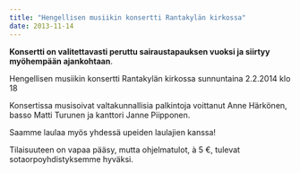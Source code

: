 ```yaml
---
title: "Hengellisen musiikin konsertti Rantakylän kirkossa"
date: 2013-11-14
---
```


**Konsertti on valitettavasti peruttu sairaustapauksen vuoksi ja siirtyy myöhempään ajankohtaan**.

Hengellisen musiikin konsertti Rantakylän kirkossa sunnuntaina 2.2.2014 klo 18

Konsertissa musisoivat valtakunnallisia palkintoja voittanut Anne Härkönen, basso Matti Turunen ja kanttori Janne Piipponen.

Saamme laulaa myös yhdessä upeiden laulajien kanssa!

Tilaisuuteen on vapaa pääsy, mutta ohjelmatulot, à 5 €, tulevat sotaorpoyhdistyksemme hyväksi.
